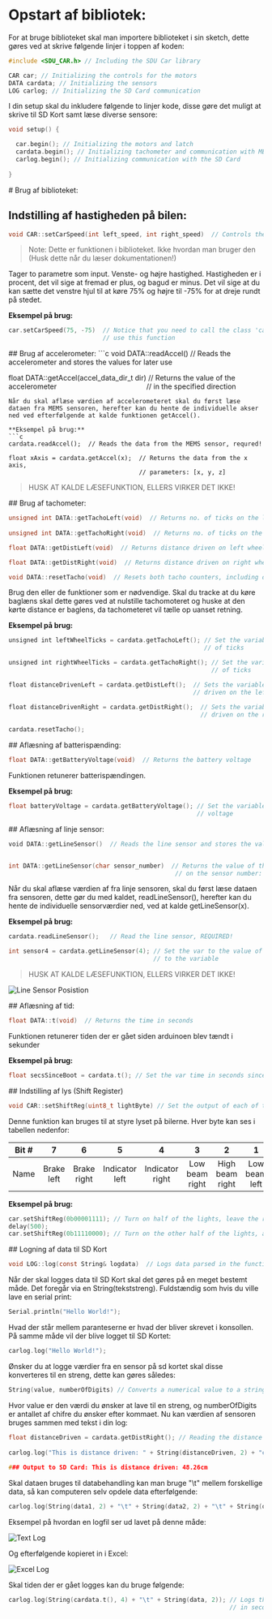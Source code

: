 # Opstart af bibliotek:
For at bruge biblioteket skal man importere biblioteket i sin sketch, dette gøres ved at skrive følgende linjer i toppen af koden:

```c
#include <SDU_CAR.h> // Including the SDU Car library

CAR car; // Initializing the controls for the motors
DATA cardata; // Initializing the sensors
LOG carlog; // Initializing the SD Card communication
```
I din setup skal du inkludere følgende to linjer kode, disse gøre det muligt at skrive til SD Kort samt læse diverse sensore:

```c
void setup() {​​​​

  car.begin(); // Initializing the motors and latch
  cardata.begin(); // Initializing tachometer and communication with MEMS
  carlog.begin(); // Initializing communication with the SD Card
 
}​​​​​​​​​​​
```
<div style="page-break-after: always;"></div>
# Brug af biblioteket:

## Indstilling af hastigheden på bilen:
```c
void CAR::setCarSpeed(int left_speed, int right_speed)  // Controls the motor speed
```
> Note: Dette er funktionen i biblioteket. Ikke hvordan man bruger den (Husk dette når du læser dokumentationen!)

Tager to parametre som input. Venste- og højre hastighed. Hastigheden er i procent, det vil sige at fremad er plus, og bagud er minus. Det vil sige at du kan sætte det venstre hjul til at køre 75% og højre til -75% for at dreje rundt på stedet.

**Eksempel på brug:**
```c
car.setCarSpeed(75, -75)  // Notice that you need to call the class 'car' in order to
                          // use this function
```
<div style="page-break-after: always;"></div>
## Brug af accelerometer:
```c
void DATA::readAccel()  // Reads the accelerometer and stores the values for later use

float DATA::getAccel(accel_data_dir_t dir)  // Returns the value of the accelerometer
                                            // in the specified direction
```
Når du skal aflæse værdien af accelerometeret skal du først læse dataen fra MEMS sensoren, herefter kan du hente de individuelle akser ned ved efterfølgende at kalde funktionen getAccel().

**Eksempel på brug:**
```c
cardata.readAccel();  // Reads the data from the MEMS sensor, requred!
 
float xAxis = cardata.getAccel(x);  // Returns the data from the x axis, 
                                    // parameters: [x, y, z]
```
> HUSK AT KALDE LÆSEFUNKTION, ELLERS VIRKER DET IKKE!
<div style="page-break-after: always;"></div>
## Brug af tachometer:

```c
unsigned int DATA::getTachoLeft(void)  // Returns no. of ticks on the left tachometer
 
unsigned int DATA::getTachoRight(void)  // Returns no. of ticks on the right tachometer

float DATA::getDistLeft(void)  // Returns distance driven on left wheel in meters

float DATA::getDistRight(void)  // Returns distance driven on right wheel in meters

void DATA::resetTacho(void)  // Resets both tacho counters, including distance driven
```
Brug den eller de funktioner som er nødvendige. Skal du tracke at du køre baglæns skal dette gøres ved at nulstille tachomoteret og huske at den kørte distance er baglens, da tachometeret vil tælle op uanset retning.

**Eksempel på brug:**
```c
unsigned int leftWheelTicks = cardata.getTachoLeft(); // Set the variable to the number 
                                                      // of ticks

unsigned int rightWheelTicks = cardata.getTachoRight(); // Set the variable to the number 
                                                        // of ticks

float distanceDrivenLeft = cardata.getDistLeft();  // Sets the variable to the distance 
                                                   // driven on the left wheel

float distanceDrivenRight = cardata.getDistRight();  // Sets the variable to the distance 
                                                     // driven on the right wheel
 
cardata.resetTacho();
```
<div style="page-break-after: always;"></div>
## Aflæsning af batterispænding:

```c
float DATA::getBatteryVoltage(void)  // Returns the battery voltage
```
Funktionen retunerer batterispændingen.

**Eksempel på brug:**
```c
float batteryVoltage = cardata.getBatteryVoltage(); // Set the variable to the battery
                                                    // voltage
```
<div style="page-break-after: always;"></div>
## Aflæsning af linje sensor:

```c
void DATA::getLineSensor()  // Reads the line sensor and stores the values for later use


int DATA::getLineSensor(char sensor_number)  // Returns the value of the sensor based
                                              // on the sensor number: [1, 2, 3, 4, 5]
```
Når du skal aflæse værdien af fra linje sensoren, skal du først læse dataen fra sensoren, dette gør du med kaldet, readLineSensor(), herefter kan du hente de individuelle sensorværdier ned, ved at kalde getLineSensor(x).

**Eksempel på brug:**
```c
cardata.readLineSensor();   // Read the line sensor, REQUIRED!

int sensor4 = cardata.getLineSensor(4); // Set the var to the value of line sensor 4 
                                        // to the variable
```
> HUSK AT KALDE LÆSEFUNKTION, ELLERS VIRKER DET IKKE!

![Line Sensor Posistion](https://raw.githubusercontent.com/sdutek/sducar_files/main/line_sensor_posistion.png)
<div style="page-break-after: always;"></div>
## Aflæsning af tid:

```c
float DATA::t(void)  // Returns the time in seconds
```
Funktionen retunerer tiden der er gået siden arduinoen blev tændt i sekunder

**Eksempel på brug:**
```c
float secsSinceBoot = cardata.t(); // Set the var time in seconds since Arduino boot
```
<div style="page-break-after: always;"></div>
## Indstilling af lys (Shift Register)

```c
void CAR::setShiftReg(uint8_t lightByte) // Set the output of each of the Shift Register to either 1 or 0.
```
Denne funktion kan bruges til at styre lyset på bilerne. Hver byte kan ses i tabellen nedenfor:

| Bit # | 7 | 6| 5| 4 | 3 | 2 | 1 | 0 |
|    :----:   |    :----:   |    :----:   |    :----:   |    :----:   |    :----:   |    :----:   |    :----:   |    :----:   |
| Name | Brake left | Brake right| Indicator left | Indicator right | Low beam right | High beam right | Low beam left | High beam left |

**Eksempel på brug:**
```c
car.setShiftReg(0b00001111); // Turn on half of the lights, leave the rest off.
delay(500);
car.setShiftReg(0b11110000); // Turn on the other half of the lights, and turn the first ones off again.
```
<div style="page-break-after: always;"></div>
## Logning af data til SD Kort


```c
void LOG::log(const String& logdata)  // Logs data parsed in the function to the SD Card
```

Når der skal logges data til SD Kort skal det gøres på en meget bestemt måde. Det foregår via en String(tekststreng).
Fuldstændig som hvis du ville lave en serial print:

```c
Serial.println("Hello World!");
```
Hvad der står mellem paranteserne er hvad der bliver skrevet i konsollen. På samme måde vil der blive logget til SD Kortet:

```c
carlog.log("Hello World!");
```
Ønsker du at logge værdier fra en sensor på sd kortet skal disse konverteres til en streng, dette kan gøres således:

```c
String(value, numberOfDigits) // Converts a numerical value to a string
```

Hvor value er den værdi du ønsker at lave til en streng, og numberOfDigits er antallet af chifre du ønsker efter kommaet. Nu kan værdien af sensoren bruges sammen med tekst i din log:

```c
float distanceDriven = cardata.getDistRight(); // Reading the distance driven
 
carlog.log("This is distance driven: " + String(distanceDriven, 2) + "cm");
 
### Output to SD Card: This is distance driven: 48.26cm
```
Skal dataen bruges til databehandling kan man bruge "\t" mellem forskellige data, så kan computeren selv opdele data efterfølgende:

```c
carlog.log(String(data1, 2) + "\t" + String(data2, 2) + "\t" + String(data3, 2));
```
Eksempel på hvordan en logfil ser ud lavet på denne måde:

![Text Log](https://raw.githubusercontent.com/sdutek/sducar_files/main/text_log.png)

Og efterfølgende kopieret in i Excel:

![Excel Log](https://raw.githubusercontent.com/sdutek/sducar_files/main/excel_log.png)

Skal tiden der er gået logges kan du bruge følgende:

```c
carlog.log(String(cardata.t(), 4) + "\t" + String(data, 2)); // Logs the first column as time
                                                             // in seconds, followed by data
```



